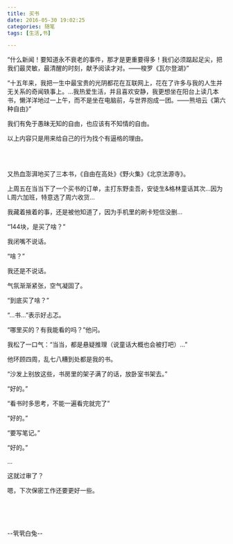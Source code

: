 ```yaml
---
title: 买书
date: 2016-05-30 19:02:25
categories: 随笔
tags: [生活,书]

---
```

“什么新闻！要知道永不衰老的事件，那才是更重要得多！我们必须踮起足尖，把我们最灵敏，最清醒的时刻，献予阅读才对。——梭罗《瓦尔登湖》”

“十五年来，我把一生中最宝贵的光阴都花在互联网上，花在了许多与我的人生并无关系的奇闻轶事上。...我热爱生活，并且喜欢安静，我更想坐在阳台上读几本书，懒洋洋地过一上午，而不是坐在电脑前，与世界抱成一团。——熊培云《第六种自由》”

我们有免于愚昧无知的自由，也应该有不知情的自由。

以上内容只是用来给自己的行为找个有逼格的理由。

<br /><br />

又热血澎湃地买了三本书，《自由在高处》《野火集》《北京法源寺》。

上周五在当当下了一个买书的订单，主打东野圭吾，安徒生&格林童话其次...因为L周六加班，特意选了周六收货...

我藏着掖着的事，还是被他知道了，因为手机里的刷卡短信没删...

“144块，是买了啥？”

我闭嘴不说话。

“啥？”

我还是不说话。

气氛渐渐紧张，空气凝固了。

“到底买了啥？”

“…书…”表示好忐忑。

“哪里买的？有我能看的吗？”他问。

我松了一口气：“当当，都是悬疑推理（说童话大概也会被打吧）…”

他环顾四周，乱七八糟到处都是我的书。

“沙发上别放这些，书房里的架子满了的话，放卧室书架去。”

“好的。”

“看书时多思考，不能一遍看完就完了”

“好的。”

“要写笔记。”

“好的。”

...

这就过审了？

嗯，下次保密工作还要更好一些。<br /><br />

<br /><br />

--茕茕白兔--